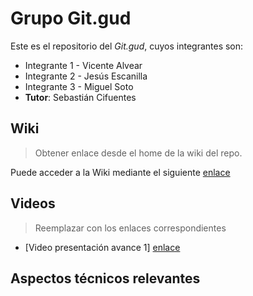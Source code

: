 # Grupo Git.gud

Este es el repositorio del *Git.gud*, cuyos integrantes son:

* Integrante 1 - Vicente Alvear
* Integrante 2 - Jesús Escanilla
* Integrante 3 - Miguel Soto
* **Tutor**: Sebastián Cifuentes

## Wiki

> Obtener enlace desde el home de la wiki del repo.

Puede acceder a la Wiki mediante el siguiente [enlace](https://github.com/ElMaikina/utfsm-isw/wiki)

## Videos

> Reemplazar con los enlaces correspondientes

* [Video presentación avance 1] [enlace](https://www.youtube.com/watch?v=Srpv72CV5yQ&feature=youtu.be)

## Aspectos técnicos relevantes
